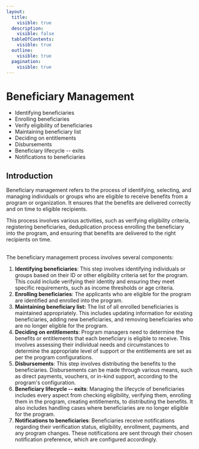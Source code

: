 ```yaml
---
layout:
  title:
    visible: true
  description:
    visible: false
  tableOfContents:
    visible: true
  outline:
    visible: true
  pagination:
    visible: true
---
```


# Beneficiary Management

* Identifying beneficiaries
* Enrolling beneficiaries
* Verify eligibility of beneficiaries
* Maintaining beneficiary list
* Deciding on entitlements
* Disbursements
* Beneficiary lifecycle -- exits
* Notifications to beneficiaries



## Introduction

Beneficiary management refers to the process of identifying, selecting, and managing individuals or groups who are eligible to receive benefits from a program or organization. It ensures that the benefits are delivered correctly and on time to eligible recipients.

This process involves various activities, such as verifying eligibility criteria, registering beneficiaries, deduplication process enrolling the beneficiary into the program, and ensuring that benefits are delivered to the right recipients on time.&#x20;

\
The beneficiary management process involves several components:

1. **Identifying beneficiaries**: This step involves identifying individuals or groups based on their ID or other eligibility criteria set for the program. This could include verifying their identity and ensuring they meet specific requirements, such as income thresholds or age criteria.
2. **Enrolling beneficiaries**:  The applicants who are eligible for the program are identified and enrolled into the program.
3. **Maintaining beneficiary list:** The list of all enrolled beneficiaries is maintained appropriately. This includes updating information for existing beneficiaries, adding new beneficiaries, and removing beneficiaries who are no longer eligible for the program.
4. **Deciding on entitlements**: Program managers need to determine the benefits or entitlements that each beneficiary is eligible to receive. This involves assessing their individual needs and circumstances to determine the appropriate level of support or the entitlements are set as per the program configurations.
5. **Disbursements**: This step involves distributing the benefits to the beneficiaries. Disbursements can be made through various means, such as direct payments, vouchers, or in-kind support, according to the program's configuration.
6. **Beneficiary lifecycle -- exits**: Managing the lifecycle of beneficiaries includes every aspect from checking eligibility, verifying them, enrolling them in the program, creating entitlements, to distributing the benefits. It also includes handling cases where beneficiaries are no longer eligible for the program.
7. **Notifications to beneficiaries**: Beneficiaries receive notifications regarding their verification status, eligibility, enrollment, payments, and any program changes. These notifications are sent through their chosen notification preference, which are configured accordingly.
